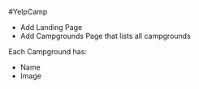 #YelpCamp

* Add Landing Page  
* Add Campgrounds Page that lists all campgrounds  

Each Campground has:
* Name  
* Image  
